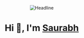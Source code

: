 <div align=center>
        <img src="https://readme-typing-svg.herokuapp.com?color=%236FDA44&size=32&center=true&vCenter=true&width=600&height=50&lines=Hi+there+I'm+Carlos+%F0%9F%91%8B;Computer+Science+Student;Back-End+Engineer;Problem+Solver;Freelancer;Open-Source+Enthusiast" alt="Headline" />
    </div>
<h1 align="center">Hi 👋, I'm <a href="https://100rabhcsmc.github.io/Me.io/" target="blank">
Saurabh</a></h1>
